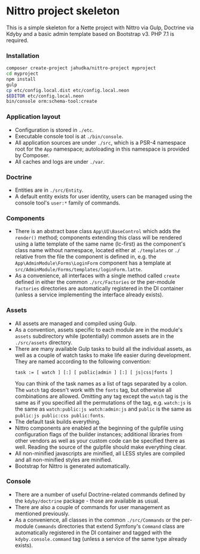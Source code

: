 Nittro project skeleton
=======================

This is a simple skeleton for a Nette project with Nittro via Gulp,
Doctrine via Kdyby and a basic admin template based on Bootstrap v3.
PHP 7.1 is required.

### Installation

```bash
composer create-project jahudka/nittro-project myproject
cd myproject
npm install
gulp
cp etc/config.local.dist etc/config.local.neon
$EDITOR etc/config.local.neon
bin/console orm:schema-tool:create
```

### Application layout
 - Configuration is stored in `./etc`.
 - Executable console tool is at `./bin/console`.
 - All application sources are under `./src`, which is a PSR-4 namespace
   root for the `App` namespace; autoloading in this namespace is provided
   by Composer.
 - All caches and logs are under `./var`.

### Doctrine
 - Entities are in `./src/Entity`.
 - A default entity exists for user identity, users can be managed
   using the console tool's `user:*` family of commands.

### Components
 - There is an abstract base class `App\UI\BaseControl` which adds
   the `render()` method; components extending this class will be
   rendered using a latte template of the same name (lc-first) as
   the component's class name without namespace, located either at
   `./templates` or `./` relative from the file the component is
   defined in, e.g. the `App\AdminModule\Forms\LoginForm` component has
   a template at `src/AdminModule/Forms/templates/loginForm.latte`.
 - As a convenience, all interfaces with a single method called `create`
   defined in either the common `./src/Factories` or the per-module
   `Factories` directories are automatically registered in the DI container
   (unless a service implementing the interface already exists).

### Assets
 - All assets are managed and compiled using Gulp.
 - As a convention, assets specific to each module are in the
   module's `assets` subdirectory while (potentially) common
   assets are in the `./src/assets` directory.
 - There are many available Gulp tasks to build all the individual
   assets, as well as a couple of watch tasks to make life easier
   during development. They are named according to the following
   convention:
   ```
   task := [ watch ] [:] [ public|admin ] [:] [ js|css|fonts ]
   ```
   You can think of the task names as a list of tags separated by
   a colon. The `watch` tag doesn't work with the `fonts` tag,
   but otherwise all combinations are allowed. Omitting any tag except
   the `watch` tag is the same as if you specified all the permutations of 
   the tag, e.g. `watch:js` is the same as `watch:public:js watch:admin:js`
   and `public` is the same as `public:js public:css public:fonts`.
 - The default task builds everything. 
 - Nittro components are enabled at the beginning of the gulpfile
   using configuration flags of the builder instances; additional
   libraries from other vendors as well as your custom code can be
   specified there as well. Reading the source of the gulpfile should
   make everything clear.
 - All non-minified javascripts are minified, all LESS styles are
   compiled and all non-minified styles are minified.
 - Bootstrap for Nittro is generated automatically.

### Console
 - There are a number of useful Doctrine-related commands defined
   by the `kdyby/doctrine` package - those are available as usual.
 - There are also a couple of commands for user management as mentioned
   previously.
 - As a convenience, all classes in the common `./src/Commands` or
   the per-module `Commands` directories that extend Symfony's `Command`
   class are automatically registered in the DI container and tagged
   with the `kdyby.console.command` tag (unless a service of the
   same type already exists).
